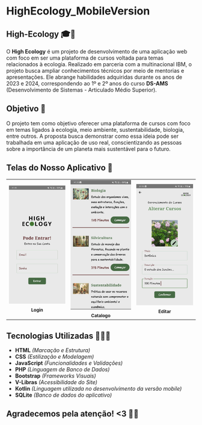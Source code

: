 # HighEcology_MobileVersion

## High-Ecology 🎓🌱  
O **High Ecology** é um projeto de desenvolvimento de uma aplicação web com foco em ser uma plataforma de cursos voltada para temas relacionados à ecologia. Realizado em parceria com a multinacional IBM, o projeto busca ampliar conhecimentos técnicos por meio de mentorias e apresentações. Ele abrange habilidades adquiridas durante os anos de 2023 e 2024, correspondendo ao 1º e 2º anos do curso **DS-AMS** (Desenvolvimento de Sistemas - Articulado Médio Superior).  

## Objetivo 🎯  
O projeto tem como objetivo oferecer uma plataforma de cursos com foco em temas ligados à ecologia, meio ambiente, sustentabilidade, biologia, entre outros. A proposta busca demonstrar como essa ideia pode ser trabalhada em uma aplicação de uso real, conscientizando as pessoas sobre a importância de um planeta mais sustentável para o futuro.  

## Telas do Nosso Aplicativo 📱  

<div align="center">
  <table>
    <tr>
      <td align="center">
     <img src="https://github.com/RgoSL/HighEcology_MobileVersion/blob/main/Telas/Login.jpeg" alt="Tela de Login" width="300"/><br>
        <sub>
          <b>Login</b>
        </sub>
      </td>
      <td align="center">
        <img src="https://github.com/RgoSL/HighEcology_MobileVersion/blob/main/Telas/Catalogo.jpeg" alt="Tela de Catalogo" width="300"/><br>
        <sub>
          <b>Catalogo</b>
        </sub>
      </td>
      <td align="center">
       <img src="https://github.com/RgoSL/HighEcology_MobileVersion/blob/main/Telas/Editar.jpeg" alt="Tela de Edição" width="300"/><br>
        <sub>
          <b>Editar</b>
        </sub>
      </td>
    </tr>
  </table>
</div>  

## Tecnologias Utilizadas 👨‍💻🤖  
- **HTML** _(Marcação e Estrutura)_  
- **CSS** _(Estilização e Modelagem)_  
- **JavaScript** _(Funcionalidades e Validações)_  
- **PHP** _(Linguagem de Banco de Dados)_  
- **Bootstrap** _(Frameworks Visuais)_  
- **V-Libras** _(Acessibilidade do Site)_  
- **Kotlin** _(Linguagem utilizada no desenvolvimento da versão mobile)_  
- **SQLite** _(Banco de dados do aplicativo)_  

## Agradecemos pela atenção! <3 🤙💕
